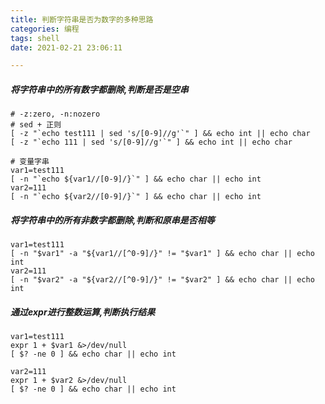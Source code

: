 ```yaml
---
title: 判断字符串是否为数字的多种思路
categories: 编程
tags: shell
date: 2021-02-21 23:06:11

---
```


##### 将字符串中的所有数字都删除,判断是否是空串
``` shell
# -z:zero, -n:nozero
# sed + 正则
[ -z "`echo test111 | sed 's/[0-9]//g'`" ] && echo int || echo char
[ -z "`echo 111 | sed 's/[0-9]//g'`" ] && echo int || echo char

# 变量字串
var1=test111
[ -n "`echo ${var1//[0-9]/}`" ] && echo char || echo int
var2=111
[ -n "`echo ${var2//[0-9]/}`" ] && echo char || echo int

```

##### 将字符串中的所有非数字都删除,判断和原串是否相等
``` shell
var1=test111
[ -n "$var1" -a "${var1//[^0-9]/}" != "$var1" ] && echo char || echo int
var2=111
[ -n "$var2" -a "${var2//[^0-9]/}" != "$var2" ] && echo char || echo int
```

##### 通过expr进行整数运算,判断执行结果
``` shell
var1=test111
expr 1 + $var1 &>/dev/null
[ $? -ne 0 ] && echo char || echo int

var2=111
expr 1 + $var2 &>/dev/null
[ $? -ne 0 ] && echo char || echo int
```